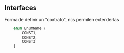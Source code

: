 ## Interfaces

Forma de definir un "contrato", nos permiten extenderlas

``` ts
    enum EnumName {
        CONST1,
        CONST2,
        CONST3
    }
```